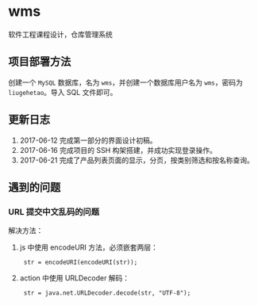 # wms

软件工程课程设计，仓库管理系统

## 项目部署方法

创建一个 `MySQL` 数据库，名为 `wms`，并创建一个数据库用户名为 `wms`，密码为
`liugehetao`。导入 SQL 文件即可。

## 更新日志

1. 2017-06-12 完成第一部分的界面设计初稿。
2. 2017-06-16 完成项目的 SSH 构架搭建，并成功实现登录操作。
3. 2017-06-21 完成了产品列表页面的显示，分页，按类别筛选和按名称查询。

## 遇到的问题

### URL 提交中文乱码的问题

解决方法：

1. js 中使用 encodeURI 方法，必须嵌套两层：

		str = encodeURI(encodeURI(str)); 
		
2. action 中使用 URLDecoder 解码：

		str = java.net.URLDecoder.decode(str, "UTF-8");